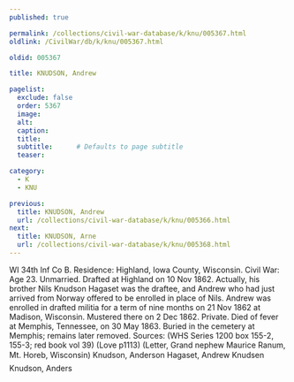 ```yaml
---
published: true

permalink: /collections/civil-war-database/k/knu/005367.html
oldlink: /CivilWar/db/k/knu/005367.html

oldid: 005367

title: KNUDSON, Andrew

pagelist:
  exclude: false
  order: 5367
  image: 
  alt:
  caption:
  title:
  subtitle:      # Defaults to page subtitle
  teaser:

category: 
  - K 
  - KNU

previous:
  title: KNUDSON, Andrew
  url: /collections/civil-war-database/k/knu/005366.html  
next:
  title: KNUDSON, Arne
  url: /collections/civil-war-database/k/knu/005368.html   
---
```

WI 34th Inf Co B. Residence: Highland, Iowa County, Wisconsin. Civil War: Age 23. Unmarried. Drafted at Highland on 10 Nov 1862. Actually, his brother Nils Knudson Hagaset was the draftee, and Andrew who had just arrived from Norway offered to be enrolled in place of Nils. Andrew was enrolled in drafted militia for a term of nine months on 21 Nov 1862 at Madison, Wisconsin. Mustered there on 2 Dec 1862. Private. Died of fever at Memphis, Tennessee, on 30 May 1863. Buried in the cemetery at Memphis; remains later removed. Sources: (WHS Series 1200 box 155-2, 155-3; red book vol 39) (Love p1113) (Letter, Grand nephew Maurice Ranum, Mt. Horeb, Wisconsin) &#147;Knudson, Anderson&#148; &#147;Hagaset, Andrew Knudsen&#148; &#147;Knudson, Anders&#148;